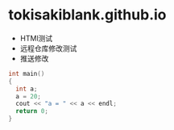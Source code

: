 # tokisakiblank.github.io
+ HTMl测试
+ 远程仓库修改测试
+ 推送修改
```c++
int main()
{
  int a;
  a = 20;
  cout << "a = " << a << endl;
  return 0;
}
```
